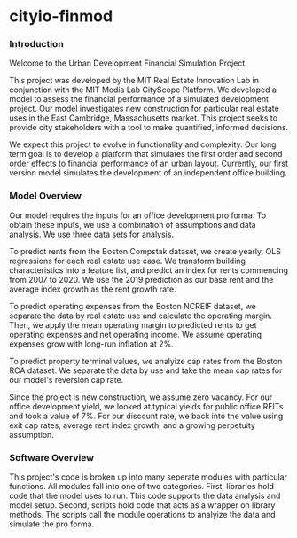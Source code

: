 # cityio-finmod

### Introduction
Welcome to the Urban Development Financial Simulation Project.

This project was developed by the MIT Real Estate Innovation Lab in conjunction with the MIT Media Lab CityScope 
Platform. 
We developed a model to assess the financial performance of a simulated development project. Our model investigates new 
construction for particular real estate uses in the East Cambridge, Massachusetts market. This project seeks to provide
city stakeholders with a tool to make quantified, informed decisions.

We expect this project to evolve in functionality and complexity. Our long term goal is to develop a platform that 
simulates the first order and second order effects to financial performance of an urban layout. Currently, our first 
version model simulates the development of an independent office building. 

### Model Overview
Our model requires the inputs for an office development pro forma. To obtain these inputs, we use a combination of 
assumptions and data analysis. We use three data sets for analysis. 

To predict rents from the Boston Compstak dataset, we create yearly, OLS regressions for each real estate use case. We 
transform building characteristics into a feature list, and predict an index for rents commencing from 2007 to 2020. 
We use the 2019 prediction as our base rent and the average index growth as the rent growth rate.

To predict operating expenses from the Boston NCREIF dataset, we separate the data by real estate use and calculate 
the operating margin. Then, we apply the mean operating margin to predicted rents to get operating expenses and net 
operating income. We assume operating expenses grow with long-run inflation at 2%.

To predict property terminal values, we analyize cap rates from the Boston RCA dataset. We separate the data by use and 
take the mean cap rates for our model's reversion cap rate.

Since the project is new construction, we assume zero vacancy. For our office development yield, we looked at typical yields for public office REITs and took a value of 7%. For our 
discount rate, we back into the value using exit cap rates, average rent index growth, and a growing perpetuity assumption.


### Software Overview
This project's code is broken up into many seperate modules with particular functions. All modules fall into one of two
categories. First, libraries hold code that the model uses to run. This code supports the data analysis and model setup.
Second, scripts hold code that acts as a wrapper on library methods. The scripts call the module operations to analyize 
the data and simulate the pro forma.



